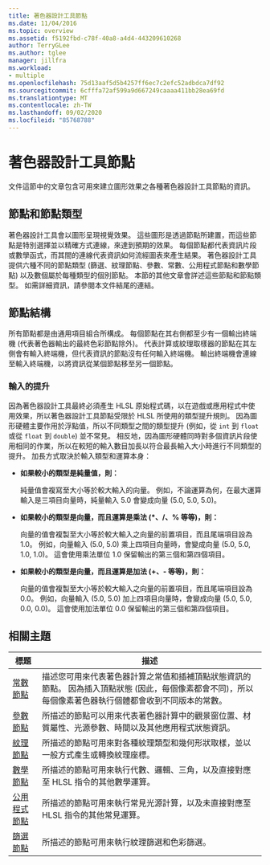 ```yaml
---
title: 著色器設計工具節點
ms.date: 11/04/2016
ms.topic: overview
ms.assetid: f5192fbd-c78f-40a8-a4d4-443209610268
author: TerryGLee
ms.author: tglee
manager: jillfra
ms.workload:
- multiple
ms.openlocfilehash: 75d13aaf5d5b4257ff6ec7c2efc52adbdca7df92
ms.sourcegitcommit: 6cfffa72af599a9d667249caaaa411bb28ea69fd
ms.translationtype: MT
ms.contentlocale: zh-TW
ms.lasthandoff: 09/02/2020
ms.locfileid: "85768788"
---
```

# <a name="shader-designer-nodes"></a>著色器設計工具節點
文件這節中的文章包含可用來建立圖形效果之各種著色器設計工具節點的資訊。

## <a name="nodes-and-node-types"></a>節點和節點類型
著色器設計工具會以圖形呈現視覺效果。 這些圖形是透過節點所建置，而這些節點是特別選擇並以精確方式連線，來達到預期的效果。 每個節點都代表資訊片段或數學函式，而其間的連線代表資訊如何流經圖表來產生結果。 著色器設計工具提供六種不同的節點類型 (篩選、紋理節點、參數、常數、公用程式節點和數學節點) 以及數個屬於每種類型的個別節點。 本節的其他文章會詳述這些節點和節點類型。 如需詳細資訊，請參閱本文件結尾的連結。

## <a name="node-structure"></a>節點結構
所有節點都是由通用項目組合所構成。 每個節點在其右側都至少有一個輸出終端機 (代表著色器輸出的最終色彩節點除外)。 代表計算或紋理取樣器的節點在其左側會有輸入終端機，但代表資訊的節點沒有任何輸入終端機。 輸出終端機會連線至輸入終端機，以將資訊從某個節點移至另一個節點。

### <a name="promotion-of-inputs"></a>輸入的提升
因為著色器設計工具最終必須產生 HLSL 原始程式碼，以在遊戲或應用程式中使用效果，所以著色器設計工具節點受限於 HLSL 所使用的類型提升規則。 因為圖形硬體主要作用於浮點值，所以不同類型之間的類型提升 (例如，從 `int` 到 `float` 或從 `float` 到 `double`) 並不常見。 相反地，因為圖形硬體同時對多個資訊片段使用相同的作業，所以在較短的輸入數目加長以符合最長輸入大小時進行不同類型的提升。 加長方式取決於輸入類型和運算本身：

- **如果較小的類型是純量值，則：**

     純量值會複寫至大小等於較大輸入的向量。 例如，不論運算為何，在最大運算輸入是三項目向量時，純量輸入 5.0 會變成向量 (5.0, 5.0, 5.0)。

- **如果較小的類型是向量，而且運算是乘法 (\*、/、% 等等)，則：**

     向量的值會複製至大小等於較大輸入之向量的前置項目，而且尾端項目設為 1.0。 例如，向量輸入 (5.0, 5.0) 乘上四項目向量時，會變成向量 (5.0, 5.0, 1.0, 1.0)。 這會使用乘法單位 1.0 保留輸出的第三個和第四個項目。

- **如果較小的類型是向量，而且運算是加法 (+、- 等等)，則：**

     向量的值會複製至大小等於較大輸入之向量的前置項目，而且尾端項目設為 0.0。 例如，向量輸入 (5.0, 5.0) 加上四項目向量時，會變成向量 (5.0, 5.0, 0.0, 0.0)。 這會使用加法單位 0.0 保留輸出的第三個和第四個項目。

## <a name="related-topics"></a>相關主題

|標題|描述|
|-----------|-----------------|
|[常數節點](../designers/constant-nodes.md)|描述您可用來代表著色器計算之常值和插補頂點狀態資訊的節點。 因為插入頂點狀態 (因此，每個像素都會不同)，所以每個像素著色器執行個體都會收到不同版本的常數。|
|[參數節點](../designers/parameter-nodes.md)|所描述的節點可以用來代表著色器計算中的觀景窗位置、材質屬性、光源參數、時間以及其他應用程式狀態資訊。|
|[紋理節點](../designers/texture-nodes.md)|所描述的節點可用來對各種紋理類型和幾何形狀取樣，並以一般方式產生或轉換紋理座標。|
|[數學節點](../designers/math-nodes.md)|所描述的節點可用來執行代數、邏輯、三角，以及直接對應至 HLSL 指令的其他數學運算。|
|[公用程式節點](../designers/utility-nodes.md)|所描述的節點可用來執行常見光源計算，以及未直接對應至 HLSL 指令的其他常見運算。|
|[篩選節點](../designers/filter-nodes.md)|所描述的節點可用來執行紋理篩選和色彩篩選。|
